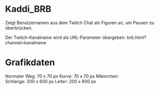 # Kaddi_BRB
Zeigt Benutzernamen aus dem Twitch Chat als Figuren an, um Pausen zu überbrücken.

Der Twitch-Kanalname wird als URL-Parameter übergeben: brb.html?channel=kanalname



# Grafikdaten

Normaler Weg:   70 x 70 px
Kurve:          70 x 70 px
Männchen:       
Schlange:       200 x 600 px
Leiter:         200 x 600 px